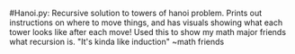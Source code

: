 #Hanoi.py:
Recursive solution to towers of hanoi problem. Prints out instructions on
where to move things, and has visuals showing what each tower looks like
after each move! Used this to show my math major friends what recursion
is. "It's kinda like induction" ~math friends
